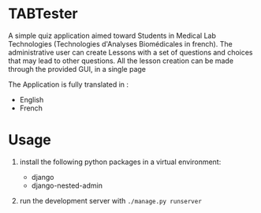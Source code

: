 # TABTester
A simple quiz application aimed toward Students in Medical Lab Technologies (Technologies d'Analyses Biomédicales in french).
The administrative user can create Lessons with a set of questions and choices that may lead to other questions. All the lesson creation can be made through the provided GUI, in a single page

The Application is fully translated in :
 - English
 - French
 
# Usage
1) install the following python packages in a virtual environment: 
   - django
   - django-nested-admin

2) run the development server with `./manage.py runserver`

